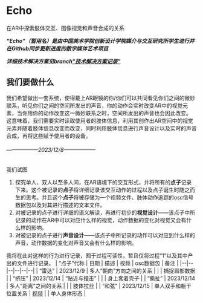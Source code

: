 


# Echo

在AR中探索肢体交互、图像视觉和声音合成的关系

***“Echo”（暂用名）是由中国美术学院创新设计学院媒介与交互研究所学生进行并在Github同步更新进度的数字媒体艺术项目***

***详细技术解决方案见branch[“技术解决方案记录”](https://github.com/RipVanWinkle3939/Echo/tree/%E6%8A%80%E6%9C%AF%E8%A7%A3%E5%86%B3%E6%96%B9%E6%A1%88%E8%AE%B0%E5%BD%95)***

## 我们要做什么
我们希望做出一套系统，使得戴上AR眼镜的你/你们可以共同看见你们之间的微妙联系，听见你们之间的空间所发出的声音，你的动作会实时改变AR中的视觉元素，当你用你的动作改变这一微妙联系之时，空间所发出的声音也会因此改变。
这意味着，我们需要实时读取使用者的肢体信息，利用其创作出AR空间中的视觉元素并随着肢体信息改变而改变，同时利用肢体信息进行声音设计以及实时的声音合成，再将这些赋予使用者的设备。

###### ——————2023/12/8——————
我们试图

 1. 探究单人、双人以至多人间，在AR语境下的交互形式，并将所有的**点子**记录下来。这个被记录的**点子**将详细记录该交互动作的过程以及点子诞生时随之而生的思考。并且这个**点子**将被存储为一个视频文件、肢体动作追踪的osc信号数据包以及对其进行描述的文本文件。
 2. 对被记录的点子进行详细的语义解读，再进行初步的**视觉设计**——该点子中所记录的动作在AR中可以对应什么样的视觉，动作数据的变化对视觉又会有什么样的影响。
 3. 对被记录的点子进行**声音设计**——该点子中所记录的动作可以对应到什么样的声音，动作数据的变化对声音又会有什么样的影响。

我将在此对这样的行为进行记录，囿于过程可读性，暂且仅将过程“1”以及其中产出的文件进行记录。
| “点子”代称 | 日期 | 描述 | 视频 | osc数据包 | 备注 |
|--|--|--|--|--|--|
| “雷达” | 2023/12/9 | 多人“朝向”方向之间的关系 |  |  | 捕捉肩部数据 |
| “挤压” | 2023/12/14 | “贴近与撞击” |  |  | 身上套着壳子 |
| “撕扯” | 2023/12/14 | 多人“距离”之间的关系 |  |  | 肢体拉丝 |
| “和弦” | 2023/12/15 | 单人双手和躯干位置关系 | [视频](%E8%A7%86%E9%A2%91/%E2%80%9C%E7%82%B9%E5%AD%90%E2%80%9D/hexian.mp4) |  | 单人身体形态 |




